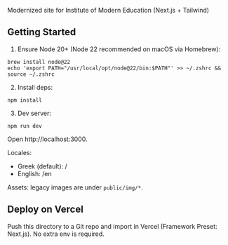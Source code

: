 Modernized site for Institute of Modern Education (Next.js + Tailwind)

## Getting Started

1) Ensure Node 20+ (Node 22 recommended on macOS via Homebrew):
```
brew install node@22
echo 'export PATH="/usr/local/opt/node@22/bin:$PATH"' >> ~/.zshrc && source ~/.zshrc
```
2) Install deps:
```
npm install
```
3) Dev server:
```
npm run dev
```
Open http://localhost:3000.

Locales:
- Greek (default): /
- English: /en

Assets: legacy images are under `public/img/*`.

## Deploy on Vercel

Push this directory to a Git repo and import in Vercel (Framework Preset: Next.js). No extra env is required.
